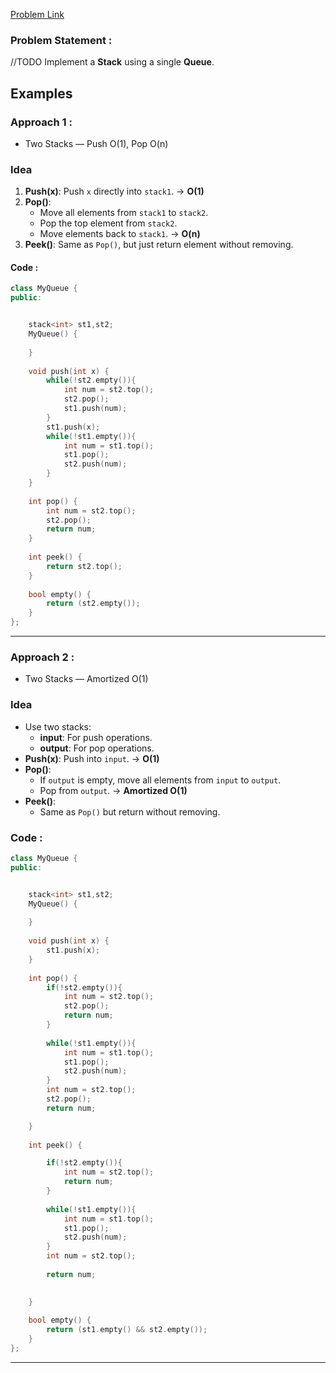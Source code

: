 [Problem Link](https://leetcode.com/problems/implement-queue-using-stacks/description/)
### Problem Statement : 
//TODO
Implement a **Stack** using a single **Queue**.
## Examples


### Approach 1 :

- Two Stacks — Push O(1), Pop O(n)

### **Idea**

1. **Push(x)**: Push `x` directly into `stack1`. → **O(1)**    
2. **Pop()**:
    - Move all elements from `stack1` to `stack2`.
    - Pop the top element from `stack2`.
    - Move elements back to `stack1`. → **O(n)**
3. **Peek()**: Same as `Pop()`, but just return element without removing.

#### Code :

``` cpp
class MyQueue {
public:


    stack<int> st1,st2;
    MyQueue() {
        
    }
    
    void push(int x) {
        while(!st2.empty()){
            int num = st2.top();
            st2.pop();
            st1.push(num);
        }
        st1.push(x);
        while(!st1.empty()){
            int num = st1.top();
            st1.pop();
            st2.push(num);
        }
    }
    
    int pop() {
        int num = st2.top();
        st2.pop();
        return num;
    }
    
    int peek() {
        return st2.top();
    }
    
    bool empty() {
        return (st2.empty());
    }
};
```

---

### Approach 2 :

- Two Stacks — Amortized O(1)

### **Idea**

- Use two stacks:
    - **input**: For push operations.
    - **output**: For pop operations.
- **Push(x)**: Push into `input`. → **O(1)**
- **Pop()**:
    - If `output` is empty, move all elements from `input` to `output`.
    - Pop from `output`. → **Amortized O(1)**
- **Peek()**:
    - Same as `Pop()` but return without removing.

### Code : 

``` cpp
class MyQueue {
public:


    stack<int> st1,st2;
    MyQueue() {
        
    }
    
    void push(int x) {
        st1.push(x);
    }
    
    int pop() {
        if(!st2.empty()){
            int num = st2.top();
            st2.pop();
            return num;
        }
        
        while(!st1.empty()){
            int num = st1.top();
            st1.pop();
            st2.push(num);
        }
        int num = st2.top();
        st2.pop();
        return num;

    }
    
    int peek() {

        if(!st2.empty()){
            int num = st2.top();
            return num;
        }
        
        while(!st1.empty()){
            int num = st1.top();
            st1.pop();
            st2.push(num);
        }
        int num = st2.top();
    
        return num;

        
    }
    
    bool empty() {
        return (st1.empty() && st2.empty());
    }
};


```

---
